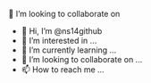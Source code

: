 💞️ I’m looking to collaborate on 





- 👋 Hi, I’m @ns14github
- 👀 I’m interested in ...
- 🌱 I’m currently learning ...
- 💞️ I’m looking to collaborate on ...
- 📫 How to reach me ...

<!---
ns14github/ns14github is a ✨ special ✨ repository because its `README.md` (this file) appears on your GitHub profile.
You can click the Preview link to take a look at your changes.
--->
